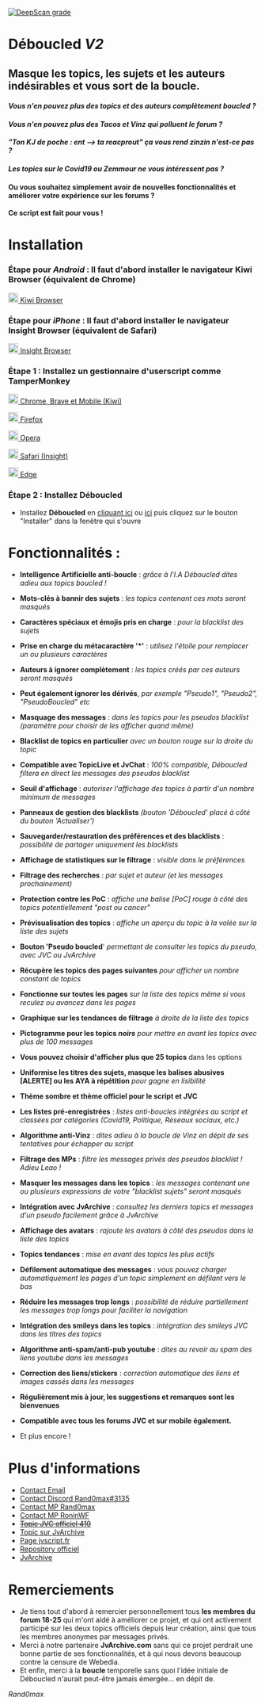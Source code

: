 [![DeepScan grade](https://deepscan.io/api/teams/16229/projects/19461/branches/505944/badge/grade.svg)](https://deepscan.io/dashboard#view=project&tid=16229&pid=19461&bid=505944)

# **Déboucled *V2***

## Masque les topics, les sujets et les auteurs indésirables et vous sort de la boucle.

#### *Vous n'en pouvez plus des topics et des auteurs complètement boucled ?*
#### *Vous n'en pouvez plus des Tacos et Vinz qui polluent le forum ?*
#### *"Ton KJ de poche : ent --> ta reacprout" ça vous rend zinzin n'est-ce pas ?*
#### *Les topics sur le Covid19 ou Zemmour ne vous intéressent pas ?*
#### Ou vous souhaitez simplement avoir de nouvelles fonctionnalités et améliorer votre expérience sur les forums ?

**Ce script est fait pour vous !**

# Installation

### Étape pour _Android_ : Il faut d'abord installer le navigateur **Kiwi Browser** (équivalent de Chrome)

<a href="https://play.google.com/store/apps/details?id=com.kiwibrowser.browser" target="_blank"><img src="https://kiwibrowser.com/wp-content/uploads/2019/09/cropped-Favicon-512x512-32x32.png" alt="Chrome" width="20"/> Kiwi Browser</a>

### Étape pour _iPhone_ : Il faut d'abord installer le navigateur **Insight Browser** (équivalent de Safari)

<a href="https://apps.apple.com/app/apple-store/id1531407280?mt=8" target="_blank"><img src="https://cdn.umso.co/pxvr5mgeg4se/assets/aum444nl.png" alt="Insight" width="20"/> Insight Browser</a>

### Étape 1 : Installez un gestionnaire d'userscript comme **TamperMonkey**

<a href="https://chrome.google.com/webstore/detail/tampermonkey/dhdgffkkebhmkfjojejmpbldmpobfkfo?hl=fr" target="_blank"><img src="https://upload.wikimedia.org/wikipedia/commons/e/e1/Google_Chrome_icon_%28February_2022%29.svg" alt="Chrome" width="20"/> Chrome, Brave et Mobile (Kiwi)</a>

<a href="https://addons.mozilla.org/fr/firefox/addon/tampermonkey/" target="_blank"><img src="https://upload.wikimedia.org/wikipedia/commons/a/a0/Firefox_logo%2C_2019.svg" alt="Firefox" width="20"/> Firefox</a>

<a href="https://addons.opera.com/fr/extensions/details/tampermonkey-beta/?display=en/" target="_blank"><img src="https://upload.wikimedia.org/wikipedia/commons/4/49/Opera_2015_icon.svg" alt="Opera" width="20"/> Opera</a>

<a href="https://apps.apple.com/app/apple-store/id1482490089?pt=117945903&ct=tm.net&mt=8/" target="_blank"><img src="https://upload.wikimedia.org/wikipedia/commons/thumb/5/52/Safari_browser_logo.svg/234px-Safari_browser_logo.svg.png" alt="Safari" width="20"/> Safari (Insight)</a>

<a href="https://microsoftedge.microsoft.com/addons/detail/tampermonkey/iikmkjmpaadaobahmlepeloendndfphd/" target="_blank"><img src="https://upload.wikimedia.org/wikipedia/commons/9/98/Microsoft_Edge_logo_%282019%29.svg" alt="Edge" width="20"/> Edge</a>

### Étape 2 : Installez **Déboucled**

- Installez **Déboucled** en [cliquant ici](https://github.com/vitoo/deboucled/raw/master/deboucled.user.js) ou [ici](https://jvscript.fr/script/deboucled) puis cliquez sur le bouton "Installer" dans la fenêtre qui s'ouvre

# Fonctionnalités :

- **Intelligence Artificielle anti-boucle** : *grâce à l'I.A Déboucled dites adieu aux topics boucled !*
- **Mots-clés à bannir des sujets** : *les topics contenant ces mots seront masqués*
- **Caractères spéciaux et émojis pris en charge** : *pour la blacklist des sujets*
- **Prise en charge du métacaractère '\*'** : *utilisez l'étoile pour remplacer un ou plusieurs caractères*
- **Auteurs à ignorer complètement** : *les topics créés par ces auteurs seront masqués*
- **Peut également ignorer les dérivés**, *par exemple "Pseudo1", "Pseudo2", "PseudoBoucled" etc*
- **Masquage des messages** : *dans les topics pour les pseudos blacklist (paramètre pour choisir de les afficher quand même)*
- **Blacklist de topics en particulier** *avec un bouton rouge sur la droite du topic*
- **Compatible avec TopicLive et JvChat** : *100% compatible, Déboucled filtera en direct les messages des pseudos blacklist*
- **Seuil d'affichage** : *autoriser l'affichage des topics à partir d'un nombre minimum de messages*
- **Panneaux de gestion des blacklists** *(bouton 'Déboucled' placé à côté du bouton 'Actualiser')*
- **Sauvegarder/restauration des préférences et des blacklists** : *possibilité de partager uniquement les blacklists*
- **Affichage de statistiques sur le filtrage** : *visible dans le préférences*
- **Filtrage des recherches** : *par sujet et auteur (et les messages prochainement)*
- **Protection contre les PoC** : *affiche une balise [PoC] rouge à côté des topics potentiellement "post ou cancer"*
- **Prévisualisation des topics** : *affiche un aperçu du topic à la volée sur la liste des sujets*
- **Bouton 'Pseudo boucled**' *permettant de consulter les topics du pseudo, avec JVC ou JvArchive*
- **Récupère les topics des pages suivantes** *pour afficher un nombre constant de topics*
- **Fonctionne sur toutes les pages** *sur la liste des topics même si vous reculez ou avancez dans les pages*
- **Graphique sur les tendances de filtrage** *à droite de la liste des topics*
- **Pictogramme pour les topics *noirs*** *pour mettre en avant les topics avec plus de 100 messages*
- **Vous pouvez choisir d'afficher plus que 25 topics** dans les options
- **Uniformise les titres des sujets, masque les balises abusives [ALERTE] ou les AYA à répétition** *pour gagne en lisibilité*
- **Thème sombre et thème officiel pour le script et JVC**
- **Les listes pré-enregistrées** : *listes anti-boucles intégrées au script et classées par catégories (Covid19, Politique, Réseaux sociaux, etc.)*
- **Algorithme anti-Vinz** : *dites adieu à la boucle de Vinz en dépit de ses tentatives pour échapper au script*
- **Filtrage des MPs** : *filtre les messages privés des pseudos blacklist ! Adieu Leao !*
- **Masquer les messages dans les topics** : *les messages contenant une ou plusieurs expressions de votre "blacklist sujets" seront masqués*
- **Intégration avec JvArchive** : *consultez les derniers topics et messages d'un pseudo facilement grâce à JvArchive*
- **Affichage des avatars** : *rajoute les avatars à côté des pseudos dans la liste des topics*
- **Topics tendances** : *mise en avant des topics les plus actifs*
- **Défilement automatique des messages** : *vous pouvez charger automatiquement les pages d'un topic simplement en défilant vers le bas*
- **Réduire les messages trop longs** : *possibilité de réduire partiellement les messages trop longs pour faciliter la navigation*
- **Intégration des smileys dans les topics** : *intégration des smileys JVC dans les titres des topics*
- **Algorithme anti-spam/anti-pub youtube** : *dites au revoir au spam des liens youtube dans les messages*
- **Correction des liens/stickers** : *correction automatique des liens et images cassés dans les messages*
- **Régulièrement mis à jour, les suggestions et remarques sont les bienvenues**
- **Compatible avec tous les forums JVC et sur mobile également.**

- Et plus encore !

# Plus d'informations

- [Contact Email](mailto:rand0max@protonmail.com)
- [Contact Discord Rand0max#3135](https://discord.com/users/781564172483166268)
- [Contact MP Rand0max](https://www.jeuxvideo.com/messages-prives/nouveau.php?all_dest=Rand0max7)
- [Contact MP RoninWF](https://www.jeuxvideo.com/messages-prives/nouveau.php?all_dest=RoninWF2)
- [~~Topic JVC officiel 410~~](https://www.jeuxvideo.com/forums/42-51-68410257-1-0-1-0-officiel-deboucled-v2-est-arrive-fini-la-boucle-et-le-spam.htm)
- [Topic sur JvArchive](https://jvarchive.com/forums/42-51-68410257-1-0-1-0-officiel-deboucled-v2-est-arrive-fini-la-boucle-et-le-spam)
- [Page jvscript.fr](https://jvscript.fr/script/deboucled)
- [Repository officiel](https://github.com/Rand0max/deboucled/)
- [JvArchive](https://jvarchive.com/)

# Remerciements

- Je tiens tout d'abord à remercier personnellement tous **les membres du forum 18-25** qui m'ont aidé à améliorer ce projet, et qui ont activement participé sur les deux topics officiels depuis leur création, ainsi que tous les membres anonymes par messages privés.
- Merci à notre partenaire **JvArchive.com** sans qui ce projet perdrait une bonne partie de ses fonctionnalités, et à qui nous devons beaucoup contre la censure de Webedia.
- Et enfin, merci à la **boucle** temporelle sans quoi l'idée initiale de Déboucled n'aurait peut-être jamais émergée... en dépit de.

*Rand0max*